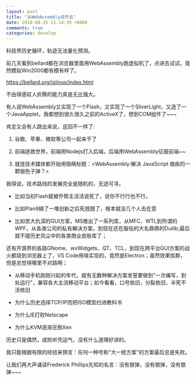 ```yaml
---
layout: post
title: "从WebAssembly说开去"
date: 2018-08-25 11:14:39 +0800
comments: true
categories: develop
---
```


科技界历史循环，轨迹无法量化预测。

前几天看到bellard都在浏览器里面用WebAssembly跑虚拟机了，点进去试试，竟然模拟Win2000都有模有样了。

https://bellard.org/jslinux/index.html

不由得感叹人折腾的能力真是无比强大。

<!-- more -->


有人说WebAssembly又实现了一个Flash，又实现了一个SliverLight，又造了一个JavaApplet，我都想到很久很久之前的ActiveX了，想到COM组件了~~~

肯定又会有人跳出来说，这回不一样了:

1. 谷歌、苹果、微软等公司一起来干了

2. 前端拯救世界，前端用Nodejs打入后端，后端用WebAssembly征服前端~~

3. 就连技术媒体都开始用吸睛标题：<WebAssembly:解决 JavaScript 痼疾的一颗银色子弹？>

我得说，技术路线的发展完全是随机的，无迹可寻。

* 比如当初Flash就被乔帮主活活说死了，说你不行行也不行。

* 比如Plan9搞了一堆创新之后死翘翘了，根本就没几个人去在意

* 比如苦大仇深的GUI方案，MS推出了一系列库，从MFC、WTL到所谓的WPF，从各类公司的私有解决方案，到现在还在服役的大名鼎鼎的Duilib;最后就不提历史风尘中的各类商业皮肤库了；

 还有开源界的各路GNome、wxWidgets、QT、TCL，到现在跨平台GUI方案的战火都烧到浏览器上了，VS Code用啥实现的，竟然是Electron；虽然效果拔群，但是总觉得哪里不对路啊；

* 从移动手机刚刚兴起的年代，就有无数种解决方案发誓要做到"一次编写，到处运行"，兼容各大主流移动平台；如今看看，口号依旧，分裂依旧，半死不活依旧

* 为什么历史选择TCP/IP而把ISO模型扫进教科书

* 为什么IE打败Netscape

* 为什么KVM逐渐压倒Xen

历史只是偶然，成败听凭运气，没有什么道理好讲的。

我只能根据有限的经验来预言：任何一种号称"大一统方案"的方案最后总是失败。

让我们再大声诵读Frederick Phillips先知的名言：没有银弹，没有银弹，没有银弹~~~
